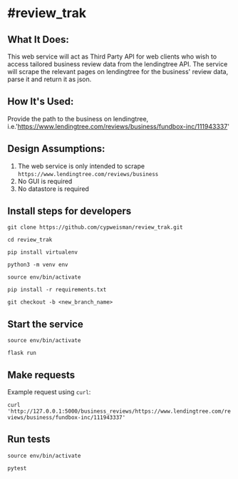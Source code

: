 #review_trak
============

## What It Does:
This web service will act as Third Party API for web clients who wish to
access tailored business review data from the lendingtree API. The service will
scrape the relevant pages on lendingtree for the business' review data, parse it
and return it as json.


## How It's Used:
Provide the path to the business on lendingtree,
i.e.'https://www.lendingtree.com/reviews/business/fundbox-inc/111943337'

## Design Assumptions:
1. The web service is only intended to scrape `https://www.lendingtree.com/reviews/business`
1. No GUI is required
1. No datastore is required

## Install steps for developers
`git clone https://github.com/cypweisman/review_trak.git`

`cd review_trak`

`pip install virtualenv`

`python3 -m venv env`

`source env/bin/activate`

`pip install -r requirements.txt`

`git checkout -b <new_branch_name>`

## Start the service

`source env/bin/activate`

`flask run`

## Make requests

Example request using `curl`:

`curl 'http://127.0.0.1:5000/business_reviews/https://www.lendingtree.com/reviews/business/fundbox-inc/111943337'`


## Run tests

`source env/bin/activate`

`pytest`
